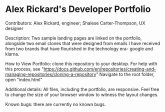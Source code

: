 # Alex Rickard's Developer Portfolio

Contributors: Alex Rickard, engineer; Shalese Carter-Thompson, UX designer

Description: Two sample landing pages are linked on the portfolio, alongside two email clones that were designed from emails I have received from two brands that have flourished in the technology era- google and klarna. 

How to View Portfolio: 
    clone this repository to your desktop. For help with this process, see "https://docs.github.com/en/repositories/creating-and-managing-repositories/cloning-a-repository"
    Navigate to the root folder, open "index.html"

Additional details: All files, including the portfolio, are responsive. Feel free to change the size of your browser window to witness the layout changes.

Known bugs: there are currently no known bugs.

